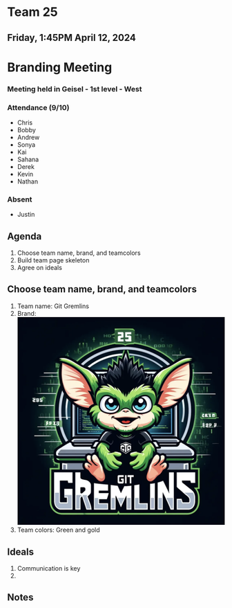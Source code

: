 # Team 25
## Friday, 1:45PM April 12, 2024

# Branding Meeting
### Meeting held in Geisel - 1st level - West

### Attendance (9/10)
- Chris
- Bobby
- Andrew
- Sonya
- Kai
- Sahana
- Derek
- Kevin
- Nathan

### Absent
- Justin



## Agenda
1. Choose team name, brand, and teamcolors
2. Build team page skeleton
3. Agree on ideals

## Choose team name, brand, and teamcolors
1. Team name: Git Gremlins
2. Brand: ![Logo](/admin/branding/Git%20Gremlins%20Logo.png)
3. Team colors: Green and gold

## Ideals
1. Communication is key
2. 



## Notes
